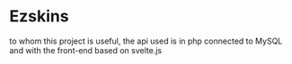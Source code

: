 # Ezskins
to whom this project is useful, the api used is in php connected to MySQL and with the front-end based on svelte.js

